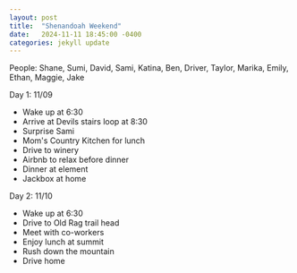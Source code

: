 ```yaml
---
layout: post
title:  "Shenandoah Weekend"
date:   2024-11-11 18:45:00 -0400
categories: jekyll update
---
```


People: Shane, Sumi, David, Sami, Katina, Ben, Driver, Taylor, Marika, Emily, Ethan, Maggie, Jake

Day 1: 11/09
- Wake up at 6:30
- Arrive at Devils stairs loop at 8:30
- Surprise Sami
- Mom's Country Kitchen for lunch
- Drive to winery
- Airbnb to relax before dinner
- Dinner at element
- Jackbox at home

Day 2: 11/10
- Wake up at 6:30
- Drive to Old Rag trail head
- Meet with co-workers
- Enjoy lunch at summit
- Rush down the mountain
- Drive home


